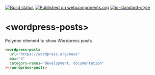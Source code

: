 [![Build status](https://travis-ci.org/TherapyChat/wordpress-posts.svg?branch=master)](https://travis-ci.org/TherapyChat/wordpress-posts)
[![Published on webcomponents.org](https://img.shields.io/badge/webcomponents.org-published-blue.svg)](https://www.webcomponents.org/element/therapychat/wordpress-posts)
[![js-standard-style](https://img.shields.io/badge/code%20style-standard-brightgreen.svg)](http://standardjs.com)

# \<wordpress-posts\>

Polymer element to show Wordpress posts

<!--
```
<custom-element-demo>
  <template>
    <script src="../webcomponentsjs/webcomponents-lite.js"></script>
    <link rel="import" href="wordpress-posts.html">
    <next-code-block></next-code-block>
  </template>
</custom-element-demo>
```
-->
```html
<wordpress-posts
  url="https://wordpress.org/news"
  max="4"
  category-names="development, documentation"
></wordpress-posts>
```
